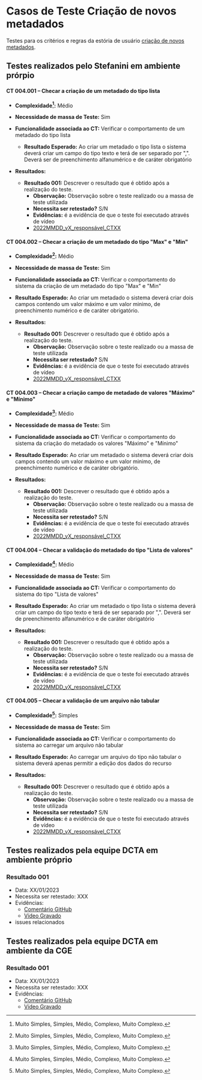 # Casos de Teste Criação de novos metadados

Testes para os critérios e regras da estória de usuário [criação de novos metadados](../../estorias_de_usuarios/04_criacao_de_novos_metadados).

## Testes realizados pelo Stefanini em ambiente prórpio

#### **CT 004.001 –** Checar a criação de um metadado do tipo lista

  - **Complexidade[^¹]:** Médio
  - **Necessidade de massa de Teste:** Sim
  - **Funcionalidade associada ao CT:** Verificar o comportamento de um metadado do tipo lista
      - **Resultado Esperado:** Ao criar um metadado o tipo lista o sistema deverá criar um campo do tipo texto e terá de ser separado por ",". Deverá ser de preenchimento alfanumérico e de caráter obrigatório

  - **Resultados:**  
    - **Resultado 001:** Descrever o resultado que é obtido após a realização do teste.
        - **Observação:** Observação sobre o teste realizado ou a massa de teste utilizada
        - **Necessita ser retestado?** S/N
        - **Evidências:** é a evidência de que o teste foi executado através de vídeo
        - [2022MMDD_vX_responsável_CTXX](Link_para_video_youtube)

#### **CT 004.002 –** Checar a criação de um metadado do tipo "Max" e "Min"

  - **Complexidade[^¹]:** Médio
  - **Necessidade de massa de Teste:** Sim
  - **Funcionalidade associada ao CT:** Verificar o comportamento do sistema da criação de um metadado do tipo "Max" e "Min"
  - **Resultado Esperado:** Ao criar um metadado o sistema deverá criar dois campos contendo um valor máximo e um valor minimo, de preenchimento numérico e de caráter obrigatório.

  - **Resultados:**  
    - **Resultado 001:** Descrever o resultado que é obtido após a realização do teste.
        - **Observação:** Observação sobre o teste realizado ou a massa de teste utilizada
        - **Necessita ser retestado?** S/N
        - **Evidências:** é a evidência de que o teste foi executado através de vídeo
        - [2022MMDD_vX_responsável_CTXX](Link_para_video_youtube)

#### **CT 004.003 –** Checar a criação campo de metadado de valores "Máximo"  e "Mínimo"

  - **Complexidade[^¹]:** Médio
  - **Necessidade de massa de Teste:** Sim
  - **Funcionalidade associada ao CT:** Verificar o comportamento do sistema da criação do metadado os valores "Máximo"  e "Mínimo"
  - **Resultado Esperado:** Ao criar um metadado o sistema deverá criar dois campos contendo um valor máximo e um valor minimo, de preenchimento numérico e de caráter obrigatório.

  - **Resultados:**  
    - **Resultado 001:** Descrever o resultado que é obtido após a realização do teste.
        - **Observação:** Observação sobre o teste realizado ou a massa de teste utilizada
        - **Necessita ser retestado?** S/N
        - **Evidências:** é a evidência de que o teste foi executado através de vídeo
        - [2022MMDD_vX_responsável_CTXX](Link_para_video_youtube)

#### **CT 004.004 –** Checar a validação do metadado do tipo "Lista de valores"

  - **Complexidade[^¹]:** Médio
  - **Necessidade de massa de Teste:** Sim
  - **Funcionalidade associada ao CT:** Verificar o comportamento do sistema do tipo "Lista de valores"
  - **Resultado Esperado:** Ao criar um metadado o tipo lista o sistema deverá criar um campo do tipo texto e terá de ser separado por ",". Deverá ser de  preenchimento alfanumérico e de caráter obrigatório

  - **Resultados:**  
    - **Resultado 001:** Descrever o resultado que é obtido após a realização do teste.
        - **Observação:** Observação sobre o teste realizado ou a massa de teste utilizada
        - **Necessita ser retestado?** S/N
        - **Evidências:** é a evidência de que o teste foi executado através de vídeo
        - [2022MMDD_vX_responsável_CTXX](Link_para_video_youtube)

#### **CT 004.005 –** Checar a validação de um arquivo não tabular

  - **Complexidade[^¹]:** Simples
  - **Necessidade de massa de Teste:** Sim
  - **Funcionalidade associada ao CT:** Verificar o comportamento do sistema ao carregar um arquivo não tabular
  - **Resultado Esperado:** Ao carregar um arquivo do tipo não tabular o sistema deverá apenas  permitir a edição dos dados do recurso

  - **Resultados:**  
    - **Resultado 001:** Descrever o resultado que é obtido após a realização do teste.
        - **Observação:** Observação sobre o teste realizado ou a massa de teste utilizada
        - **Necessita ser retestado?** S/N
        - **Evidências:** é a evidência de que o teste foi executado através de vídeo
        - [2022MMDD_vX_responsável_CTXX](Link_para_video_youtube)

[^¹]: Muito Simples, Simples, Médio, Complexo, Muito Complexo.

## Testes realizados pela equipe DCTA em ambiente próprio 

### Resultado 001
- Data: XX/01/2023
- Necessita ser retestado: XXX
- Evidências:
  - [Comentário GitHub]()
  - [Vídeo Gravado]()
- issues relacionados

## Testes realizados pela equipe DCTA em ambiente da CGE 

### Resultado 001
- Data: XX/01/2023
- Necessita ser retestado: XXX
- Evidências:
  - [Comentário GitHub]()
  - [Vídeo Gravado]()